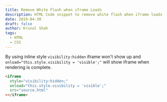 ```yaml
---
title: Remove White Flash when iframe Loads
description: HTML Code snippet to remove white flash when iframe loads
date: 2019-04-30
draft: false
author: Krunal Shah
tags:
  - HTML
  - CSS
---
```


By using inline style `visibility:hidden` iframe won't show up and `onload="this.style.visibility = 'visible';"` will show iframe when rendering is complete.

```html
<iframe
  style="visibility:hidden;"
  onload="this.style.visibility = 'visible';"
  src="source.html"
></iframe>
```
